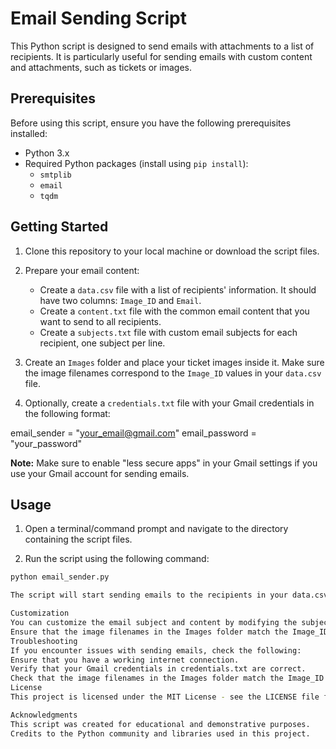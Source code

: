 # Email Sending Script

This Python script is designed to send emails with attachments to a list of recipients. It is particularly useful for sending emails with custom content and attachments, such as tickets or images.

## Prerequisites

Before using this script, ensure you have the following prerequisites installed:

- Python 3.x
- Required Python packages (install using `pip install`):
  - `smtplib`
  - `email`
  - `tqdm`

## Getting Started

1. Clone this repository to your local machine or download the script files.

2. Prepare your email content:
   - Create a `data.csv` file with a list of recipients' information. It should have two columns: `Image_ID` and `Email`.
   - Create a `content.txt` file with the common email content that you want to send to all recipients.
   - Create a `subjects.txt` file with custom email subjects for each recipient, one subject per line.

3. Create an `Images` folder and place your ticket images inside it. Make sure the image filenames correspond to the `Image_ID` values in your `data.csv` file.

4. Optionally, create a `credentials.txt` file with your Gmail credentials in the following format:

email_sender = "your_email@gmail.com"
email_password = "your_password"


**Note:** Make sure to enable "less secure apps" in your Gmail settings if you use your Gmail account for sending emails.

## Usage

1. Open a terminal/command prompt and navigate to the directory containing the script files.

2. Run the script using the following command:

```bash
python email_sender.py

The script will start sending emails to the recipients in your data.csv file using the provided content and attachments.

Customization
You can customize the email subject and content by modifying the subjects.txt and content.txt files.
Ensure that the image filenames in the Images folder match the Image_ID values in your data.csv file.
Troubleshooting
If you encounter issues with sending emails, check the following:
Ensure that you have a working internet connection.
Verify that your Gmail credentials in credentials.txt are correct.
Check that the image filenames in the Images folder match the Image_ID values in data.csv.
License
This project is licensed under the MIT License - see the LICENSE file for details.

Acknowledgments
This script was created for educational and demonstrative purposes.
Credits to the Python community and libraries used in this project.
